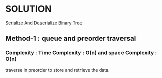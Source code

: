# SOLUTION

[Serialize And Deserialize Binary Tree](https://leetcode.com/problems/serialize-and-deserialize-binary-tree/)

## Method-1 : queue and preorder traversal


### Complexity : Time Complexity : O(n) and space Complexity : O(n)

traverse in preorder to store and retrieve the data.
